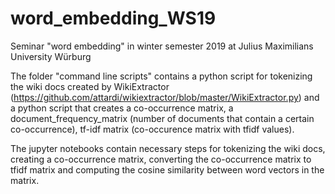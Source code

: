 # word_embedding_WS19
Seminar "word embedding" in winter semester 2019 at Julius Maximilians University Würburg


The folder "command line scripts" contains a python script for tokenizing the wiki docs created by WikiExtractor (https://github.com/attardi/wikiextractor/blob/master/WikiExtractor.py) and a python script that creates a co-occurrence matrix, 
a document_frequency_matrix (number of documents that contain a certain co-occurrence), tf-idf matrix (co-occurence matrix with tfidf values).

The jupyter notebooks contain necessary steps for tokenizing the wiki docs, creating a co-occurrence matrix, converting the co-occurrence matrix to tfidf matrix and computing the cosine similarity between word vectors in the matrix. 

